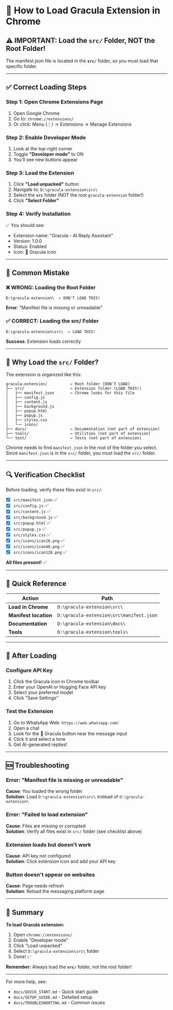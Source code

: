 # 🚀 How to Load Gracula Extension in Chrome

## ⚠️ IMPORTANT: Load the `src/` Folder, NOT the Root Folder!

The manifest.json file is located in the **`src/`** folder, so you must load that specific folder.

---

## ✅ Correct Loading Steps

### Step 1: Open Chrome Extensions Page
1. Open Google Chrome
2. Go to: `chrome://extensions/`
3. Or click: Menu (⋮) → Extensions → Manage Extensions

### Step 2: Enable Developer Mode
1. Look at the top-right corner
2. Toggle **"Developer mode"** to ON
3. You'll see new buttons appear

### Step 3: Load the Extension
1. Click **"Load unpacked"** button
2. Navigate to: `D:\gracula-extension\src\`
3. Select the **`src`** folder (NOT the root `gracula-extension` folder!)
4. Click **"Select Folder"**

### Step 4: Verify Installation
✅ You should see:
- Extension name: "Gracula - AI Reply Assistant"
- Version: 1.0.0
- Status: Enabled
- Icon: 🧛 Gracula icon

---

## 🔴 Common Mistake

### ❌ WRONG: Loading the Root Folder
```
D:\gracula-extension\  ← DON'T LOAD THIS!
```
**Error**: "Manifest file is missing or unreadable"

### ✅ CORRECT: Loading the src/ Folder
```
D:\gracula-extension\src\  ← LOAD THIS!
```
**Success**: Extension loads correctly

---

## 📁 Why Load the `src/` Folder?

The extension is organized like this:

```
gracula-extension/          ← Root folder (DON'T LOAD)
├── src/                    ← Extension folder (LOAD THIS!)
│   ├── manifest.json       ← Chrome looks for this file
│   ├── config.js
│   ├── content.js
│   ├── background.js
│   ├── popup.html
│   ├── popup.js
│   ├── styles.css
│   └── icons/
├── docs/                   ← Documentation (not part of extension)
├── tools/                  ← Utilities (not part of extension)
└── test/                   ← Tests (not part of extension)
```

Chrome needs to find `manifest.json` in the root of the folder you select. Since `manifest.json` is in the `src/` folder, you must load the `src/` folder.

---

## 🔍 Verification Checklist

Before loading, verify these files exist in `src/`:

- [x] `src/manifest.json` ✅
- [x] `src/config.js` ✅
- [x] `src/content.js` ✅
- [x] `src/background.js` ✅
- [x] `src/popup.html` ✅
- [x] `src/popup.js` ✅
- [x] `src/styles.css` ✅
- [x] `src/icons/icon16.png` ✅
- [x] `src/icons/icon48.png` ✅
- [x] `src/icons/icon128.png` ✅

**All files present!** ✅

---

## 🎯 Quick Reference

| Action | Path |
|--------|------|
| **Load in Chrome** | `D:\gracula-extension\src\` |
| **Manifest location** | `D:\gracula-extension\src\manifest.json` |
| **Documentation** | `D:\gracula-extension\docs\` |
| **Tools** | `D:\gracula-extension\tools\` |

---

## 🔧 After Loading

### Configure API Key
1. Click the Gracula icon in Chrome toolbar
2. Enter your OpenAI or Hugging Face API key
3. Select your preferred model
4. Click "Save Settings"

### Test the Extension
1. Go to WhatsApp Web: `https://web.whatsapp.com/`
2. Open a chat
3. Look for the 🧛 Gracula button near the message input
4. Click it and select a tone
5. Get AI-generated replies!

---

## 🆘 Troubleshooting

### Error: "Manifest file is missing or unreadable"
**Cause**: You loaded the wrong folder  
**Solution**: Load `D:\gracula-extension\src\` instead of `D:\gracula-extension\`

### Error: "Failed to load extension"
**Cause**: Files are missing or corrupted  
**Solution**: Verify all files exist in `src/` folder (see checklist above)

### Extension loads but doesn't work
**Cause**: API key not configured  
**Solution**: Click extension icon and add your API key

### Button doesn't appear on websites
**Cause**: Page needs refresh  
**Solution**: Reload the messaging platform page

---

## 📝 Summary

**To load Gracula extension:**

1. Open `chrome://extensions/`
2. Enable "Developer mode"
3. Click "Load unpacked"
4. Select `D:\gracula-extension\src\` folder
5. Done! ✅

**Remember**: Always load the **`src/`** folder, not the root folder!

---

For more help, see:
- `docs/QUICK_START.md` - Quick start guide
- `docs/SETUP_GUIDE.md` - Detailed setup
- `docs/TROUBLESHOOTING.md` - Common issues

